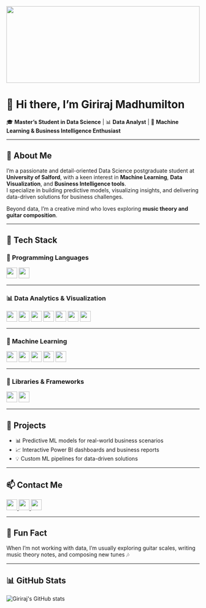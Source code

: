 <p align="center">
  <img src="https://media.giphy.com/media/bGgsc5mWoryfgKBx1u/giphy.gif" width="100%" height="200">
</p>

# 👋 Hi there, I’m **Giriraj Madhumilton**

🎓 **Master’s Student in Data Science** | 📊 **Data Analyst** | 🤖 **Machine Learning & Business Intelligence Enthusiast**

---

## 📝 About Me

I’m a passionate and detail-oriented Data Science postgraduate student at **University of Salford**, with a keen interest in **Machine Learning**, **Data Visualization**, and **Business Intelligence tools**.  
I specialize in building predictive models, visualizing insights, and delivering data-driven solutions for business challenges.  

Beyond data, I’m a creative mind who loves exploring **music theory and guitar composition**.

---

## 🚀 Tech Stack

### 📌 Programming Languages  
<p>
  <img src="https://img.shields.io/badge/Python-3776AB?style=for-the-badge&logo=python&logoColor=white" height="28"/>
  <img src="https://img.shields.io/badge/SQL-4479A1?style=for-the-badge&logo=postgresql&logoColor=white" height="28"/>
</p>

---

### 📊 Data Analytics & Visualization  
<p>
  <img src="https://img.shields.io/badge/Microsoft%20Fabric-008272?style=for-the-badge&logo=microsoft&logoColor=white" height="28"/>
  <img src="https://img.shields.io/badge/Power%20BI-F2C811?style=for-the-badge&logo=power-bi&logoColor=black" height="28"/>
  <img src="https://img.shields.io/badge/Databricks-FF6F00?style=for-the-badge&logo=databricks&logoColor=white" height="28"/>
  <img src="https://img.shields.io/badge/SSMS-CC2927?style=for-the-badge&logo=microsoftsqlserver&logoColor=white" height="28"/>
  <img src="https://img.shields.io/badge/Matplotlib-11557C?style=for-the-badge&logo=matplotlib&logoColor=white" height="28"/>
  <img src="https://img.shields.io/badge/Seaborn-4C72B0?style=for-the-badge&logo=seaborn&logoColor=white" height="28"/>
  <img src="https://img.shields.io/badge/Tableau-E97627?style=for-the-badge&logo=tableau&logoColor=white" height="28"/>
</p>

---

### 🤖 Machine Learning  
<p>
  <img src="https://img.shields.io/badge/Scikit--Learn-F7931E?style=for-the-badge&logo=scikitlearn&logoColor=white" height="28"/>
  <img src="https://img.shields.io/badge/Classification-FF8C00?style=for-the-badge" height="28"/>
  <img src="https://img.shields.io/badge/Regression-4682B4?style=for-the-badge" height="28"/>
  <img src="https://img.shields.io/badge/Clustering-32CD32?style=for-the-badge" height="28"/>
  <img src="https://img.shields.io/badge/Recommendation%20Systems-8A2BE2?style=for-the-badge" height="28"/>
</p>

---

### 🧰 Libraries & Frameworks  
<p>
  <img src="https://img.shields.io/badge/Pandas-150458?style=for-the-badge&logo=pandas&logoColor=white" height="28"/>
  <img src="https://img.shields.io/badge/Numpy-013243?style=for-the-badge&logo=numpy&logoColor=white" height="28"/>
</p>

---

## 📂 Projects

- 📊 Predictive ML models for real-world business scenarios  
- 📈 Interactive Power BI dashboards and business reports  
- 💡 Custom ML pipelines for data-driven solutions  

---

## 📫 Contact Me

<p>
  <a href="mailto:giriraj2472002@gmail.com">
    <img src="https://img.shields.io/badge/Gmail-D14836?style=for-the-badge&logo=gmail&logoColor=white" height="28"/>
  </a>
  <a href="https://www.linkedin.com/in/giriraj-madhumilton-6a0991227">
    <img src="https://img.shields.io/badge/LinkedIn-0A66C2?style=for-the-badge&logo=linkedin&logoColor=white" height="28"/>
  </a>
  <a href="https://github.com/GirirajMadhumilton24">
    <img src="https://img.shields.io/badge/GitHub-181717?style=for-the-badge&logo=github&logoColor=white" height="28"/>
  </a>
</p>

---

## 🎸 Fun Fact

When I’m not working with data, I’m usually exploring guitar scales, writing music theory notes, and composing new tunes 🎶  

---

## 📊 GitHub Stats  

![Giriraj's GitHub stats](https://github-readme-stats.vercel.app/api?username=GirirajMadhumilton24&show_icons=true&theme=radical)
